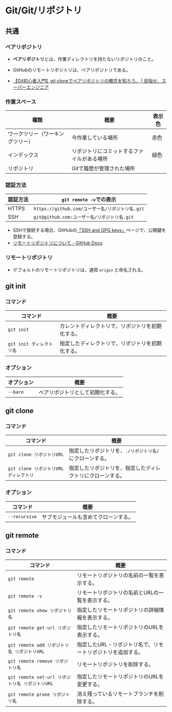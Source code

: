 # Git/Git/リポジトリ

## 共通

### ベアリポジトリ

- **ベアリポジトリ**とは、作業ディレクトリを持たないリポジトリのこと。
- GitHubのリモートリポジトリは、ベアリポジトリである。

- [【Git初心者入門】git cloneでベアリポジトリの概念を知ろう。 | 目指せ、スーパーエンジニア](https://hirocorpblog.com/git-clone-bare/)

### 作業スペース

| 種類                             | 概要                                       | 表示色 |
| -------------------------------- | ------------------------------------------ | ------ |
| ワークツリー（ワーキングツリー） | 今作業している場所                         | 赤色   |
| インデックス                     | リポジトリにコミットするファイルがある場所 | 緑色   |
| リポジトリ                       | Gitで履歴が管理された場所                  |        |

### 認証方法

| 認証方法 | `git remote -v`での表示                          |
| -------- | ------------------------------------------------ |
| HTTPS    | `https://github.com/ユーザー名/リポジトリ名.git` |
| SSH      | `git@github.com:ユーザー名/リポジトリ名.git`     |

- SSHで接続する場合、GitHubの[「SSH and GPG keys」](https://github.com/settings/keys)ページで、公開鍵を登録する。
- [リモートリポジトリについて - GitHub Docs](https://docs.github.com/ja/get-started/getting-started-with-git/about-remote-repositories)

### リモートリポジトリ

- デフォルトのリモートリポジトリは、通常 `origin` と命名される。

## git init

### コマンド

| コマンド                  | 概要                                             |
| ------------------------- | ------------------------------------------------ |
| `git init`                | カレントディレクトリで、リポジトリを初期化する。 |
| `git init ディレクトリ名` | 指定したディレクトリで、リポジトリを初期化する。 |

### オプション

| オプション | 概要                             |
| ---------- | -------------------------------- |
| `--bare`   | ベアリポジトリとして初期化する。 |

## git clone

### コマンド

| コマンド                               | 概要                                                       |
| -------------------------------------- | ---------------------------------------------------------- |
| `git clone リポジトリURL`              | 指定したリポジトリを、`./リポジトリ名/`にクローンする。    |
| `git clone リポジトリURL ディレクトリ` | 指定したリポジトリを、指定したディレクトリにクローンする。 |

### オプション

| コマンド      | 概要                                 |
| ------------- | ------------------------------------ |
| `--recursive` | サブモジュールも含めてクローンする。 |

## git remote

### コマンド

| コマンド                                        | 概要                                                        |
| ----------------------------------------------- | ----------------------------------------------------------- |
| `git remote`                                    | リモートリポジトリの名前の一覧を表示する。                  |
| `git remote -v`                                 | リモートリポジトリの名前とURLの一覧を表示する。             |
| `git remote show リポジトリ名`                  | 指定したリモートリポジトリの詳細情報を表示する。            |
| `git remote get-url リポジトリ名`               | 指定したリモートリポジトリのURLを表示する。                 |
| `git remote add リポジトリ名 リポジトリURL`     | 指定したURL・リポジトリ名で、リモートリポジトリを追加する。 |
| `git remote remove リポジトリ名`                | リモートリポジトリを削除する。                              |
| `git remote set-url リポジトリ名 リポジトリURL` | 指定したリモートリポジトリのURLを変更する。                 |
| `git remote prune リポジトリ名`                 | 消え残っているリモートブランチを削除する。                  |
